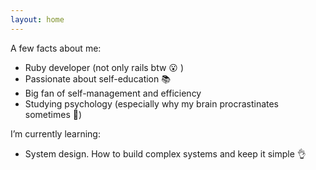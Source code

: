 ```yaml
---
layout: home
---
```


<!-- ![me](/assets/images/me.jpg){: width="250" } -->

A few facts about me:
- Ruby developer (not only rails btw :open_mouth: )
- Passionate about self-education :books:
- Big fan of self-management and efficiency
- Studying psychology (especially why my brain procrastinates sometimes 🤷)


I’m currently learning:
- System design. How to build complex systems and keep it simple 👌
